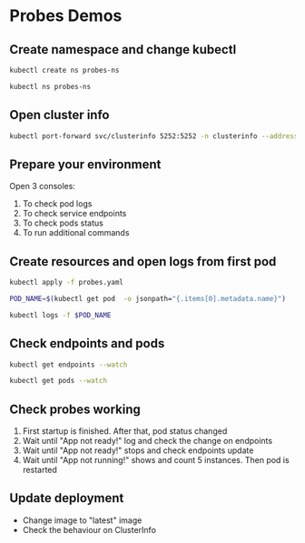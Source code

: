 # Probes Demos

## Create namespace and change kubectl

```bash
kubectl create ns probes-ns

kubectl ns probes-ns
```

## Open cluster info

```bash
kubectl port-forward svc/clusterinfo 5252:5252 -n clusterinfo --address 0.0.0.0
```

## Prepare your environment

Open 3 consoles:

1. To check pod logs
2. To check service endpoints
3. To check pods status
4. To run additional commands

## Create resources and open logs from first pod

```bash
kubectl apply -f probes.yaml

POD_NAME=$(kubectl get pod  -o jsonpath="{.items[0].metadata.name}")

kubectl logs -f $POD_NAME
```

## Check endpoints and pods

```bash
kubectl get endpoints --watch
```

```bash
kubectl get pods --watch
```

## Check probes working

1. First startup is finished. After that, pod status changed
2. Wait until "App not ready!" log and check the change on endpoints
3. Wait until "App not ready!" stops and check endpoints update
4. Wait until "App not running!" shows and count 5 instances. Then pod is restarted

## Update deployment

- Change image to "latest" image
- Check the behaviour on ClusterInfo
